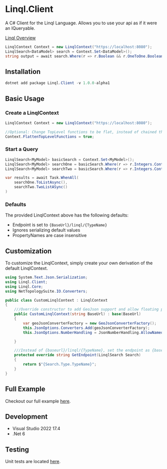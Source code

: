 # Linql.Client

A C# Client for the Linql Language.  Allows you to use your api as if it were an IQueryable. 

[Linql Overview](https://github.com/LinqlLang/Linql)

```cs
LinqlContext Context = new LinqlContext("https://localhost:8080");
LinqlSearch<DataModel> search = Context.Set<DataModel>();
string output = await search.Where(r => r.Boolean && r.OneToOne.Boolean).ToListAsync();
```

## Installation

```powershell
dotnet add package Linql.Client -v 1.0.0-alpha1
```

## Basic Usage

### Create a LinqlContext

```cs
LinqlContext Context = new LinqlContext("https://localhost:8080");

//Optional: Change TopLevel functions to be flat, instead of chained through .Next
Context.FlattenTopLevelFunctions = true;
```

### Start a Query

```cs
LinqlSearch<MyModel> basicSearch = Context.Set<MyModel>();
LinqlSearch<MyModel> searchOne = basicSearch.Where(r => r.Integers.Contains(1));
LinqlSearch<MyModel> searchTwo = basicSearch.Where(r => r.Integers.Contains(2));

var results = await Task.WhenAll(
    searchOne.ToListAsync(),
    searchTwo.TwoListASync()
)
```

### Defaults 

The provided LinqlContext above has the following defaults: 

- Endpoint is set to `{BaseUrl}/linql/{TypeName}`
- Ignores serializing default values
- PropertyNames are case insensitive 


## Customization 

To customize the LinqlContext, simply create your own derivation of the default LinqlContext.

```cs
using System.Text.Json.Serialization;
using Linql.Client;
using Linql.Core;
using NetTopologySuite.IO.Converters;

public class CustomLinqlContext : LinqlContext
{
    ///Override constructor to add GeoJson support and allow floating point literals. 
    public CustomLinqlContext(string BaseUrl) : base(BaseUrl)
    {
        var geoJsonConverterFactory = new GeoJsonConverterFactory();
        this.JsonOptions.Converters.Add(geoJsonConverterFactory);
        this.JsonOptions.NumberHandling = JsonNumberHandling.AllowNamedFloatingPointLiterals;

    }

    ///Instead of {baseurl}/linql/{TypeName}, set the endpoint as {baseurl}/TypeName
    protected override string GetEndpoint(LinqlSearch Search)
    {
        return $"{Search.Type.TypeName}";
    }
}
```

## Full Example

Checkout our full example [here](https://github.com/LinqlLang/CSharp.Linql.Examples).

## Development 

- Visual Studio 2022 17.4
- .Net 6

## Testing 

Unit tests are located [here](./Linql.Client.Test/).